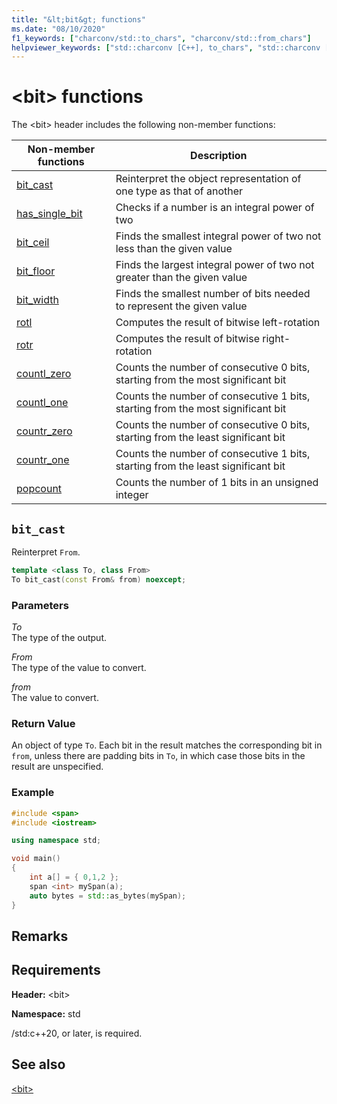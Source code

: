 ```yaml
---
title: "&lt;bit&gt; functions"
ms.date: "08/10/2020"
f1_keywords: ["charconv/std::to_chars", "charconv/std::from_chars"]
helpviewer_keywords: ["std::charconv [C++], to_chars", "std::charconv [C++], from_chars"]
---
```

# &lt;bit&gt; functions

The \<bit> header includes the following non-member functions:

| **Non-member functions** | **Description** |
|-|-|
|[bit_cast](#bit_cast) | Reinterpret the object representation of one type as that of another |
|[has_single_bit](#has_single_bit) | Checks if a number is an integral power of two |
|[bit_ceil](#bit_ceil) | Finds the smallest integral power of two not less than the given value |
|[bit_floor](#bit_floor) | Finds the largest integral power of two not greater than the given value |
|[bit_width](#bit_width) | Finds the smallest number of bits needed to represent the given value |
|[rotl](#rotl) | Computes the result of bitwise left-rotation |
|[rotr](#rotr) | Computes the result of bitwise right-rotation |
|[countl_zero](#countl_zero) | Counts the number of consecutive 0 bits, starting from the most significant bit |
|[countl_one](#countl_one) | Counts the number of consecutive 1 bits, starting from the most significant bit |
|[countr_zero](#countr_zero) | Counts the number of consecutive 0 bits, starting from the least significant bit |
|[countr_one](#countl_one) | Counts the number of consecutive 1 bits, starting from the least significant bit |
|[popcount](#popcount) | Counts the number of 1 bits in an unsigned integer |

## <a name="bit_cast"></a>`bit_cast`

Reinterpret `From`.

```cpp
template <class To, class From>
To bit_cast(const From& from) noexcept;
```

### Parameters

*To*\
The type of the output.

*From*\
The type of the value to convert.

*from*\
The value to convert.

### Return Value

An object of type `To`.  Each bit in the result matches the corresponding bit in `from`, unless there are padding bits in `To`, in which case those bits in the result are unspecified.

### Example

```cpp
#include <span>
#include <iostream>

using namespace std;

void main()
{
    int a[] = { 0,1,2 };
    span <int> mySpan(a);
    auto bytes = std::as_bytes(mySpan);
}
```

## Remarks

## Requirements

**Header:** \<bit>

**Namespace:** std

/std:c++20, or later, is required.

## See also

[\<bit>](bit.md)